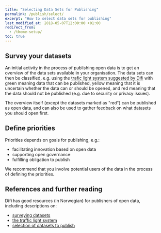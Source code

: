 ```yaml
---
title: "Selecting Data Sets for Publishing"
permalink: /publish/select/
excerpt: "How to select data sets for publishing"
last_modified_at: 2018-05-07T12:00:00 +01:00
redirect_from:
  - /theme-setup/
toc: true
---
```


## Survey your datasets

An initial activity in the process of publishing open data is to get an overview of the data sets available in your organisation. The data sets can then be classified, e.g. using the [trafic light system suggested by Difi](https://data.norge.no/document/del-og-skap-verdier-veileder-i-tilgjengeliggjøring-av-offentlige-data/1-hva-er-åpne-data/14) with green meaning data that can be published, yellow meaning that it is uncertain whether the data can or should be opened, and red meaning that the data should not be published (e.g. due to security or privacy issues).

The overview itself (except the datasets marked as "red") can be published as open data, and can also be used to gather feedback on what datasets you should open first.

## Define priorities

Priorities depends on goals for publishing, e.g.:
- facilitating innovation based on open data
- supporting open governance 
- fulfilling obligation to publish

We recommend that you involve potential users of the data in the process of defining the priorities. 

## References and further reading

Difi has good resources (in Norwegian) for publishers of open data, including descriptions on:
- [surveying datasets](https://data.norge.no/document/del-og-skap-verdier-veileder-i-tilgjengeliggjøring-av-offentlige-data/4-hvordan-går-du-fr-0)
- [the traffic light system](https://data.norge.no/document/del-og-skap-verdier-veileder-i-tilgjengeliggjøring-av-offentlige-data/1-hva-er-åpne-data/14)
- [selection of datasets to publish](https://data.norge.no/document/del-og-skap-verdier-veileder-i-tilgjengeliggjøring-av-offentlige-data/4-hvordan-går-du-fr-1)

